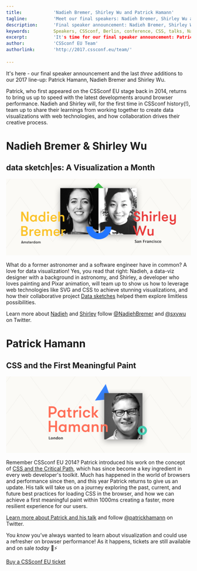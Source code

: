 ```yaml
---
title:            'Nadieh Bremer, Shirley Wu and Patrick Hamann'
tagline:          'Meet our final speakers: Nadieh Bremer, Shirley Wu and Patrick Hamann'
description:      'Final speaker announcement: Nadieh Bremer, Shirley Wu and Patrick Hamann'
keywords:         Speakers, CSSconf, Berlin, conference, CSS, talks, Nadieh Bremer, Shirley Wu, Patrick Hamann
excerpt:          'It's time for our final speaker announcement: Patrick Hamann, Nadieh Bremer and Shirley Wu will join us for CSSconf EU 2017!'
author:           'CSSconf EU Team'
authorlink:       'http://2017.cssconf.eu/team/'

---
```


It's here - our final speaker announcement and the last _three_ additions to our 2017 line-up: Patrick Hamann, Nadieh Bremer and Shirley Wu.

Patrick, who first appeared on the CSSconf EU stage back in 2014, returns to bring us up to speed with the latest developments around browser performance. Nadieh and Shirley will, for the first time in CSSconf history(!), team up to share their learnings from working together to create data visualizations with web technologies, and how collaboration drives their creative process.

# Nadieh Bremer & Shirley Wu
## data sketch|es: A Visualization a Month

![Nadieh Bremer and Shirley Wu](shirley-and-nadieh-blog.png)

What do a former astronomer and a software engineer have in common? A love for data visualization! Yes, you read that right: Nadieh, a data-viz designer with a background in astronomy, and Shirley, a developer who loves painting and Pixar animation, will team up to show us how to leverage web technologies like SVG and CSS to achieve stunning visualizations, and how their collaborative project [Data sketches](http://www.datasketch.es/) helped them explore limitless possibilities.

Learn more about [Nadieh](http://2017.cssconf.eu/speakers/nadieh-bremer.html) and [Shirley](http://2017.cssconf.eu/speakers/shirley-wu.html) follow [@NadiehBremer](https://twitter.com/NadiehBremer) and [@sxywu](https://twitter.com/sxywu) on Twitter.


# Patrick Hamann
## CSS and the First Meaningful Paint

![Patrick Hamann](patrick-hamann-blog.png)

Remember CSSconf EU 2014? Patrick introduced his work on the concept of [CSS and the Critical Path](https://www.youtube.com/watch?v=_0Fk85to6hA), which has since become a key ingredient in every web developer's toolkit. Much has happened in the world of browsers and performance since then, and this year Patrick returns to give us an update. His talk will take us on a journey exploring the past, current, and future best practices for loading CSS in the browser, and how we can achieve a first meaningful paint within 1000ms creating a faster, more resilient experience for our users.

[Learn more about Patrick and his talk](http://2017.cssconf.eu/speakers/patrick-hamann.html) and follow [@patrickhamann](https://twitter.com/patrickhamann) on Twitter.

You _know_ you’ve always wanted to learn about visualization and could use a refresher on browser performance! As it happens, tickets are still available and on sale *today* 🙌⚡

<a href="https://tito.io/cssconfeu/cssconfeu-2017" class="btn--special">
  <span class="btn__span" data-hover="Buy CSSconf EU Ticket">Buy a CSSconf EU ticket</span>
</a>
